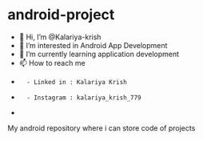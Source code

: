 # android-project
- 👋 Hi, I’m @Kalariya-krish
- 👀 I’m interested in Android App Development
- 🌱 I’m currently learning application development
- 📫 How to reach me
-       - Linked in : Kalariya Krish
-       - Instagram : kalariya_krish_779

-   
My android repository where i can store code of projects
